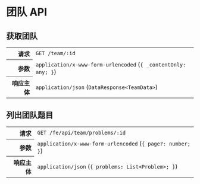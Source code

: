 # 团队 API

## 获取团队

<table>
  <tr>
    <th align="right">请求</th>
    <td><code>GET /team/:id</code></td>
  </tr>
  <tr>
    <th align="right">参数</th>
    <td><code>application/x-www-form-urlencoded</code> (<code>{ _contentOnly: any; }</code>)</td>
  </tr>
  <tr>
    <th align="right">响应主体</th>
    <td><code>application/json</code> (<code>DataResponse&lt;TeamData&gt;</code>)</td>
  </tr>
</table>

## 列出团队题目

<table>
  <tr>
    <th align="right">请求</th>
    <td><code>GET /fe/api/team/problems/:id</code></td>
  </tr>
  <tr>
    <th align="right">参数</th>
    <td><code>application/x-www-form-urlencoded</code> (<code>{ page?: number; }</code>)</td>
  </tr>
  <tr>
    <th align="right">响应主体</th>
    <td><code>application/json</code> (<code>{ problems: List&lt;Problem&gt;; }</code>)</td>
  </tr>
</table>
